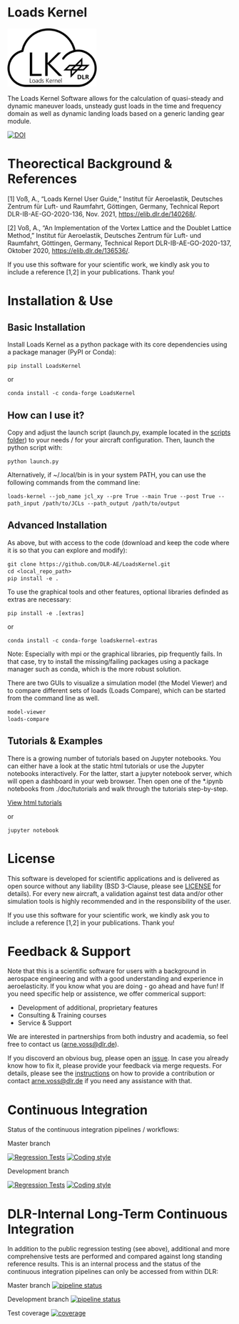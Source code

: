 # Loads Kernel

<p align="left">
<img width="200" src="https://github.com/DLR-AE/LoadsKernel/blob/master/graphics/LK_logo2.png">
</p>

The Loads Kernel Software allows for the calculation of quasi-steady and dynamic maneuver loads, unsteady gust loads in the time and frequency domain as well as dynamic landing loads based on a generic landing gear module.

[![DOI](https://zenodo.org/badge/DOI/10.5281/zenodo.8341566.svg)](https://doi.org/10.5281/zenodo.8341566)

# Theorectical Background & References

[1] Voß, A., “Loads Kernel User Guide,” Institut für Aeroelastik, Deutsches Zentrum für Luft- und Raumfahrt, Göttingen, Germany, Technical Report DLR-IB-AE-GO-2020-136, Nov. 2021, https://elib.dlr.de/140268/.

[2] Voß, A., “An Implementation of the Vortex Lattice and the Doublet Lattice Method,” Institut für Aeroelastik, Deutsches Zentrum für Luft- und Raumfahrt, Göttingen, Germany, Technical Report DLR-IB-AE-GO-2020-137, Oktober 2020, https://elib.dlr.de/136536/.

If you use this software for your scientific work, we kindly ask you to include a reference [1,2] in your publications. Thank you!

# Installation & Use
## Basic Installation 
Install Loads Kernel as a python package with its core dependencies using a package manager (PyPI or Conda):

```
pip install LoadsKernel
```

or

```
conda install -c conda-forge LoadsKernel
```

## How can I use it?

Copy and adjust the launch script (launch.py, example located in the [scripts folder](https://github.com/DLR-AE/LoadsKernel/tree/master/scripts)) to your needs / for your aircraft configuration. Then, launch the python script with:

```
python launch.py
```

Alternatively, if ~/.local/bin is in your system PATH, you can use the following commands from the command line:

```
loads-kernel --job_name jcl_xy --pre True --main True --post True --path_input /path/to/JCLs --path_output /path/to/output
```

## Advanced Installation 
As above, but with access to the code (download and keep the code where it is so that you can explore and modify):

```
git clone https://github.com/DLR-AE/LoadsKernel.git
cd <local_repo_path>
pip install -e . 
```

To use the graphical tools and other features, optional libraries definded as extras are necessary:

```
pip install -e .[extras]
```

or

```
conda install -c conda-forge loadskernel-extras
```

Note: Especially with mpi or the graphical libraries, pip frequently fails. In that case, try to install the missing/failing packages using a
package manager such as conda, which is the more robust solution.

There are two GUIs to visualize a simulation model (the Model Viewer) and to compare different sets of loads (Loads Compare), which can be started from the command line as well.

```
model-viewer
loads-compare
```
## Tutorials & Examples
There is a growing number of tutorials based on Jupyter notebooks. You can either have a look at the static html tutorials or use the Jupyter notebooks interactively. For the latter, start a jupyter notebook server, which will open a dashboard in your web browser. Then open one of the *.ipynb notebooks from ./doc/tutorials and walk through the tutorials step-by-step.

[View html tutorials](https://dlr-ae.github.io/LoadsKernel/tutorials/)

or

```
jupyter notebook
```

# License
This software is developed for scientific applications and is delivered as open source without any liability (BSD 3-Clause, please see [LICENSE](LICENSE) for details). For every new aircraft, a validation against test data and/or other simulation tools is highly recommended and in the responsibility of the user. 

If you use this software for your scientific work, we kindly ask you to include a reference [1,2] in your publications. Thank you!

# Feedback & Support
Note that this is a scientific software for users with a background in aerospace engineering and with a good understanding and experience in aeroelasticity. If you know what you are doing - go ahead and have fun! If you need specific help or assistence, we offer commerical support:
- Development of additional, proprietary features
- Consulting & Training courses
- Service & Support

We are interested in partnerships from both industry and academia, so feel free to contact us (arne.voss@dlr.de).

If you discoverd an obvious bug, please open an [issue](https://github.com/DLR-AE/LoadsKernel/issues). In case you already know how to fix it, please provide your feedback via merge requests. For details, please see the [instructions](CONTRIBUTING.md) on how to provide a contribution or contact arne.voss@dlr.de if you need any assistance with that.

# Continuous Integration
Status of the continuous integration pipelines / workflows:

Master branch 

[![Regression Tests](https://github.com/DLR-AE/LoadsKernel/actions/workflows/regression-tests.yml/badge.svg?branch=master)](https://github.com/DLR-AE/LoadsKernel/actions/workflows/regression-tests.yml)
[![Coding style](https://github.com/DLR-AE/LoadsKernel/actions/workflows/coding-style.yml/badge.svg?branch=master)](https://github.com/DLR-AE/LoadsKernel/actions/workflows/coding-style.yml)

Development branch 

[![Regression Tests](https://github.com/DLR-AE/LoadsKernel/actions/workflows/regression-tests.yml/badge.svg?branch=devel)](https://github.com/DLR-AE/LoadsKernel/actions/workflows/regression-tests.yml)
[![Coding style](https://github.com/DLR-AE/LoadsKernel/actions/workflows/coding-style.yml/badge.svg?branch=devel)](https://github.com/DLR-AE/LoadsKernel/actions/workflows/coding-style.yml)

# DLR-Internal Long-Term Continuous Integration

In addition to the public regression testing (see above), additional and more comprehensive tests are performed and compared against long standing reference results. This is an internal process and the status of the continuous integration pipelines can only be accessed from within DLR:

Master branch [![pipeline status](https://gitlab.dlr.de/loads-kernel/loads-kernel/badges/master/pipeline.svg)](https://gitlab.dlr.de/loads-kernel/loads-kernel/-/commits/master)

Development branch [![pipeline status](https://gitlab.dlr.de/loads-kernel/loads-kernel/badges/devel/pipeline.svg)](https://gitlab.dlr.de/loads-kernel/loads-kernel/-/commits/devel)

Test coverage [![coverage](https://gitlab.dlr.de/loads-kernel/loads-kernel/badges/master/coverage.svg)](https://loads-kernel.pages.gitlab.dlr.de/loads-kernel/coverage/)
